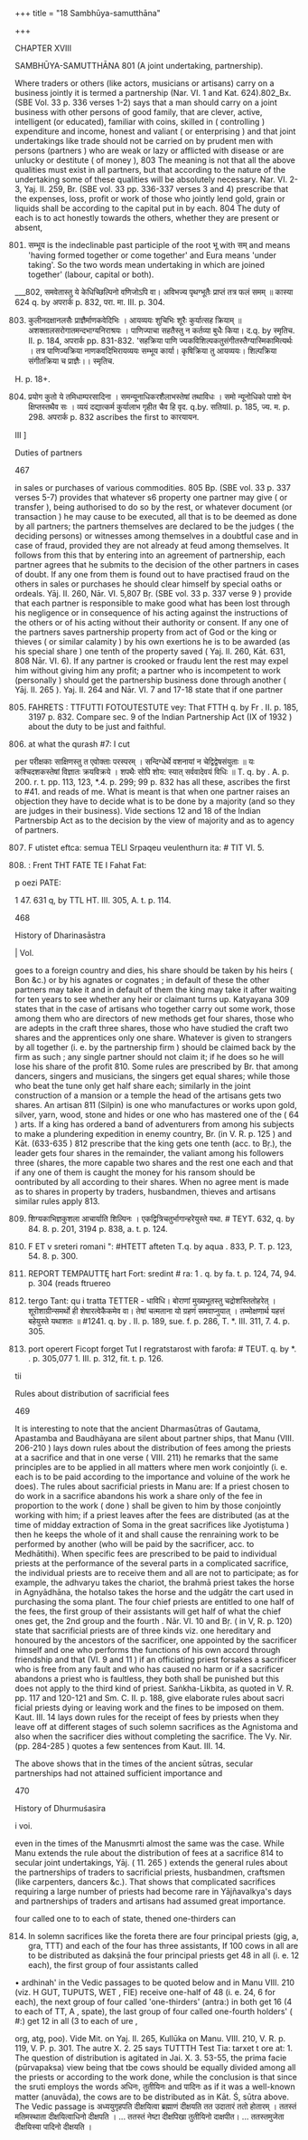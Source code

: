 +++
title = "18 Sambhūya-samutthāna"

+++

CHAPTER XVIII 

SAMBHŪYA-SAMUTTHĀNA 801 (A joint undertaking, partnership). 

Where traders or others (like actors, musicians or artisans) carry on a business jointly it is termed a partnership (Nar. VI. 1 and Kat. 624).802_Bx. (SBE Vol. 33 p. 336 verses 1-2) says that a man should carry on a joint business with other persons of good family, that are clever, active, intelligent (or educated), familiar with coins, skilled in ( controlling ) expenditure and income, honest and valiant ( or enterprising ) and that joint undertakings like trade should not be carried on by prudent men with persons (partners ) who are weak or lazy or afflicted with disease or are unlucky or destitute ( of money ), 803 The meaning is not that all the above qualities must exist in all partners, but that according to the nature of the undertaking some of these qualities will be absolutely necessary. Nar. VI. 2-3, Yaj. II. 259, Br. (SBE vol. 33 pp. 336-337 verses 3 and 4) prescribe that the expenses, loss, profit or work of those who jointly lend gold, grain or liquids shall be according to the capital put in by each. 804 The duty of each is to act honestly towards the others, whether they are present or absent, 

801. सम्भूय is the indeclinable past participle of the root भू with सम् and means 'having formed together or come together' and Eura means 'under taking'. So the two words mean undertaking in which are joined together' (labour, capital or both). 

___802, समवेतास्तु ये केधिच्छिल्पिनो वणिजोऽपि वा। अविभज्य पृथग्भूतैः प्राप्तं तत्र फलं समम् ॥ कास्या 624 q. by अपरार्क p. 832, परा. मा. III. p. 304. 

803. कुलीनदक्षानलसैः प्राज्ञैर्माणकवेदिभिः । आयव्ययः शुचिभिः शूरैः कुर्यात्सह क्रियाम् ॥ अशक्तालसरोगातमन्दभाग्यनिराश्रयः । पाणिज्पाचा सहतैस्तु न कर्तव्या बुधैः किया। द.q. by स्मृतिच. II. p. 184, अपरार्क pp. 831-832. 'सहक्रिया पाणि ज्यकविशिल्पकतुसंगीतस्तैग्यास्मिकामित्यर्थः । तत्र पाणिज्यक्रिया नाणकवदिभिरायव्ययः सम्भूय कार्या। कृषिक्रिया तु आयव्ययः। शिल्पक्रिया संगीतक्रिया च प्राज्ञैः।। स्मृतिच. 

H. p. 18+. 

804. प्रयोग कुतो ये तमिधाम्परसादिना । समन्यूनाधिकरशैलाभस्तेषां तथाविधः । समो न्यूनोधिको पाशो येन क्षिप्तस्तथैव सः । व्ययं दद्यात्कर्म कुर्यालाभ गृहीत चैव हि वृद. q.by. सतियII. p. 185, ज्य. म. p. 298. अपरार्क p. 832 ascribes the first to कारयायन. 

III ] 

Duties of partners 

467 

in sales or purchases of various commodities. 805 Bp. (SBE vol. 33 p. 337 verses 5-7) provides that whatever s6 property one partner may give ( or transfer ), being authorised to do so by the rest, or whatever document (or transaction ) he may cause to be executed, all that is to be deemed as done by all partners; the partners themselves are declared to be the judges ( the deciding persons) or witnesses among themselves in a doubtful case and in case of fraud, provided they are not already at feud among themselves. It follows from this that by entering into an agreement of partnership, each partner agrees that he submits to the decision of the other partners in cases of doubt. If any one from them is found out to have practised fraud on the others in sales or purchases he should clear himself by special oaths or ordeals. Yāj. II. 260, Nār. VI. 5,807 Bṛ. (SBE vol. 33 p. 337 verse 9 ) provide that each partner is responsible to make good what has been lost through his negligence or in consequence of his acting against the instructions of the others or of his acting without their authority or consent. If any one of the partners saves partnership property from act of God or the king or thieves ( or similar calamity ) by his own exertions he is to be awarded (as his special share ) one tenth of the property saved ( Yaj. II. 260, Kāt. 631, 808 Nār. VI. 6). If any partner is crooked or fraudu lent the rest may expel him without giving him any profit; a partner who is incompetent to work (personally ) should get the partnership business done through another ( Yāj. II. 265 ). Yaj. II. 264 and Nār. VI. 7 and 17-18 state that if one partner 

805. FAHRETS : TTFUTTI FOTOUTESTUTE vey: That FTTH q. by Fr . II. p. 185, 3197 p. 832. Compare sec. 9 of the Indian Partnership Act (IX of 1932 ) about the duty to be just and faithful. 

806. at what the qurash \#7: I cut 

per परीक्षकाः साक्षिणस्तु त एवोक्ताः परस्परम् । सन्दिग्धेर्थे वशनायां न चेद्विद्वेषसंयुताः ॥ यः कश्चिदशकस्तेषां विज्ञातः क्रयविक्रये । शपथैः सोपि शोय: स्यात् सर्ववादेवयं विधिः ॥ T. q. by . A. p. 200. r. t. pp. 113, 123, *.4. p. 299; 99 p. 832 has all these, ascribes the first to \#41. and reads of me. What is meant is that when one partner raises an objection they have to decide what is to be done by a majority (and so they are judges in their business). Vide sections 12 and 18 of the Indian Partnersbip Act as to the decision by the view of majority and as to agency of partners. 

807. F utistet eftca: semua TELI Srpaqeu veulenthurn ita: \# TIT VI. 5. 

808. : Frent THT FATE TE I Fahat Fat: 

p oezi PATE: 

1 47. 631 q, by TTL HT. III. 305, A. t. p. 114. 

468 

History of Dharinasāstra 

| Vol. 

goes to a foreign country and dies, his share should be taken by his heirs ( Bon &c.) or by his agnates or cognates ; in default of these the other partners may take it and in default of them the king may take it after waiting for ten years to see whether any heir or claimant turns up. Katyayana 309 states that in the case of artisans who together carry out some work, those among them who are directors of new methods get four shares, those who are adepts in the craft three shares, those who have studied the craft two shares and the apprentices only one share. Whatever is given to strangers by all together (i. e. by the partnership firm ) should be claimed back by the firm as such ; any single partner should not claim it; if he does so he will lose his share of the profit 810. Some rules are prescribed by Br. that among dancers, singers and musicians, the singers get equal shares; while those who beat the tune only get half share each; similarly in the joint construction of a mansion or a temple the head of the artisans gets two shares. An artisan 811 (Silpin) is one who manufactures or works upon gold, silver, yarn, wood, stone and hides or one who has mastered one of the ( 64 ) arts. If a king has ordered a band of adventurers from among his subjects to make a plundering expedition in enemy country, Br. (in V. R. p. 125 ) and Kāt. (633-635 ) 812 prescribe that the king gets one tenth (acc. to Bṛ.), the leader gets four shares in the remainder, the valiant among his followers three (shares, the more capable two shares and the rest one each and that if any one of them is caught the money for his ransom should be oontributed by all according to their shares. When no agree ment is made as to shares in property by traders, husbandmen, thieves and artisans similar rules apply 813. 

809. शिग्यकाभिज्ञकुशला आचार्याति शिल्पिनः । एकद्वित्रिचतुर्भागान्हरेयुस्ते यथा. \# TEYT. 632, q. by 84. 8. p. 201, 3194 p. 838, a. t. p. 124. 

810. F ET v sreteri romani ": \#HTETT afteten T.q. by aqua . 833, P. T. p. 123, 54. 8. p. 300. 

811. REPORT TEMPAUTTĘ hart Fort: sredint \# ra: 1 . q. by fa. t. p. 124, 74, 94. p. 304 (reads ftruereo 

812. tergo Tant: qu i tratta TETTER - धाविधि। बोराणां मुख्यभूतस्तु चद्रोशस्तितोहरेत् । शूरॊशाग्रीन्समर्थो ही शेषारत्वेकैकमेव वा। तेषां चत्मताना यो ग्रहणं समवाप्नुयात् । तम्मोक्षणार्थ यहत्तं बहेयुस्ते यथाशतः ॥ \#1241. q. by . II. p. 189, sue. f. p. 286, T. *. III. 311, 7. 4. p. 305. 

813. port operert Ficopt forget Tut I regratstarost with farofa: \# TEUT. q. by *. . p. 305,077 1. III. p. 312, fit. t. p. 126. 

tii 

Rules about distribution of sacrificial fees 

469 

It is interesting to note that the ancient Dharmasūtras of Gautama, Apastamba and Baudhāyana are silent about partner ships, that Manu (VIII. 206-210 ) lays down rules about the distribution of fees among the priests at a sacrifice and that in one verse ( VIII. 211) he remarks that the same principles are to be applied in all matters where men work conjointly (i. e. each is to be paid according to the importance and voluine of the work he does). The rules about sacrificial priests in Manu are: If a priest chosen to do work in a sacrifice abandons his work a share only of the fee in proportion to the work ( done ) shall be given to him by those conjointly working with him; if a priest leaves after the fees are distributed (as at the time of midday extraction of Soma in the great sacrifices like Jyotiṣtuma ) then he keeps the whole of it and shall cause the renraining work to be performed by another (who will be paid by the sacrificer, acc. to Medhātithi). When specific fees are prescribed to be paid to individual priests at the performance of the several parts in a complicated sacrifice, the individual priests are to receive them and all are not to participate; as for example, the adhvaryu takes the chariot, the brahmā priest takes the horse in Agnyādhāna, the hotalso takes the horse and the udgātr the cart used in purchasing the soma plant. The four chief priests are entitled to one half of the fees, the first group of their assistants will get half of what the chief ones get, the 2nd group and the fourth . Nār. VI. 10 and Bṛ. ( in V, R. p. 120) state that sacrificial priests are of three kinds viz. one hereditary and honoured by the ancestors of the sacrificer, one appointed by the sacrificer himself and one who performs the functions of his own accord through friendship and that (VI. 9 and 11 ) if an officiating priest forsakes a sacrificer who is free from any fault and who has caused no harm or if a sacrificer abandons a priest who is faultless, they both shall be punished but this does not apply to the third kind of priest. Saṅkha-Likbita, as quoted in V. R. pp. 117 and 120-121 and Sm. C. II. p. 188, give elaborate rules about sacri ficial priests dying or leaving work and the fines to be imposed on them. Kaut. III. 14 lays down rules for the receipt of fees by priests when they leave off at different stages of such solemn sacrifices as the Agnistoma and also when the sacrificer dies without completing the sacrifice. The Vy. Nir. (pp. 284-285 ) quotes a few sentences from Kaut. III. 14. 

The above shows that in the times of the ancient sūtras, secular partnerships had not attained sufficient importance and 

470 

History of Dhurmuśasira 

i voi. 

even in the times of the Manusmrti almost the same was the case. While Manu extends the rule about the distribution of fees at a sacrifice 814 to secular joint undertakings, Yāj. ( 11. 265 ) extends the general rules about the partnerships of traders to sacrificial priests, husbandmen, craftsmen (like carpenters, dancers &c.). That shows that complicated sacrifices requiring a large number of priests had become rare in Yājñavalkya's days and partnerships of traders and artisans had assumed great importance. 

four called one to to each of state, thened one-thirders can 

814. In solemn sacrifices like the foreta there are four principal priests (gig, a, gra, TTT) and each of the four has three assistants, If 100 cows in all are to be distributed as dakṣinā the four principal priests get 48 in all (i. e. 12 each), the first group of four assistants called 

• ardhinah' in the Vedic passages to be quoted below and in Manu VIII. 210 (viz. H GUT, TUPUTS, WET , FIE) receive one-half of 48 (i. e. 24, 6 for each), the next group of four called 'one-thirders' (antra:) in both get 16 (4 to each of TT, A , spate), the last group of four called one-fourth holders' ( \#:) get 12 in all (3 to each of ure , 

org, atg, poo). Vide Mit. on Yaj. II. 265, Kullūka on Manu. VIII. 210, V. R. p. 119, V. P. p. 301. The autre X. 2. 25 says TUTTTH Test Tia: tarxet t ore at: 1. The question of distribution is agitated in Jai. X. 3. 53-55, the prima facie (pūrvapaksa) view being that tbe cows should be equally divided among all the priests or according to the work done, while the conclusion is that since the sruti employs the words अधिनः, तुतीयिनः and पादिनः as if it was a well-known matter (anuvāda), the cows are to be distributed as in Kāt. Ś, sūtra above. The Vedic passage is अध्ययुगृहपति दीक्षयित्वा ब्रह्माणं दीक्षयति तत उदातारं ततो होतारम् । ततस्तं मतिमस्थाता दीक्षयित्वाधिनो दीक्षपति । ... ततस्तं नेष्टा दीक्षपिखा तुतीयिनो दाक्षपीत। ... ततस्तमुजेता दीक्षयिस्वा पादिनो दीक्षयति । 
